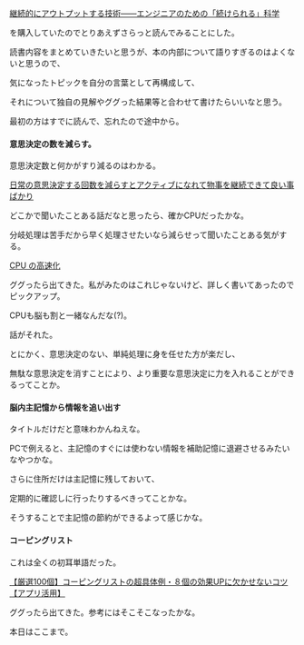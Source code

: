 [継続的にアウトプットする技術――エンジニアのための「続けられる」科学](https://booth.pm/ja/items/1302506)

を購入していたのでとりあえずさらっと読んでみることにした。

読書内容をまとめていきたいと思うが、本の内部について語りすぎるのはよくないと思うので、

気になったトピックを自分の言葉として再構成して、

それについて独自の見解やググった結果等と合わせて書けたらいいなと思う。

最初の方はすでに読んで、忘れたので途中から。

#### 意思決定の数を減らす。

意思決定数と何かがすり減るのはわかる。

[日常の意思決定する回数を減らすとアクティブになれて物事を継続できて良い事ばかり](https://music-thcreate.com/2017/01/11/decision-making/)

どこかで聞いたことある話だなと思ったら、確かCPUだったかな。

分岐処理は苦手だから早く処理させたいなら減らせって聞いたことある気がする。

[CPU の高速化](https://ufcpp.net/study/computer/AdvancedCpu.html)

ググったら出てきた。私がみたのはこれじゃないけど、詳しく書いてあったのでピックアップ。

CPUも脳も割と一緒なんだな(?)。

話がそれた。

とにかく、意思決定のない、単純処理に身を任せた方が楽だし、

無駄な意思決定を消すことにより、より重要な意思決定に力を入れることができるってことか。

#### 脳内主記憶から情報を追い出す

タイトルだけだと意味わかんねえな。

PCで例えると、主記憶のすぐには使わない情報を補助記憶に退避させるみたいなやつかな。

さらに住所だけは主記憶に残しておいて、

定期的に確認しに行ったりするべきってことかな。

そうすることで主記憶の節約ができるよって感じかな。

#### コーピングリスト

これは全くの初耳単語だった。

[【厳選100個】コーピングリストの超具体例・８個の効果UPに欠かせないコツ【アプリ活用】](https://agent-network.com/column/workstyle122/)

ググったら出てきた。参考にはそこそこなったかな。

本日はここまで。
